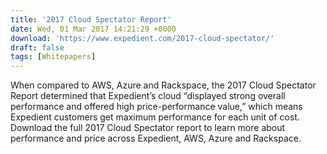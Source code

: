 ```yaml
---
title: '2017 Cloud Spectator Report'
date: Wed, 01 Mar 2017 14:21:29 +0000
download: 'https://www.expedient.com/2017-cloud-spectator/'
draft: false
tags: [Whitepapers]
---
```


When compared to AWS, Azure and Rackspace, the 2017 Cloud Spectator Report determined that Expedient’s cloud “displayed strong overall performance and offered high price-performance value,” which means Expedient customers get maximum performance for each unit of cost. Download the full 2017 Cloud Spectator report to learn more about performance and price across Expedient, AWS, Azure and Rackspace.